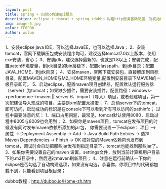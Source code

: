 ```yaml
---
layout: post
title: spring + dubbo构建api服务
description: eclipse + tomcat + spring +dubbo 构建http服务基础配置，对初始化环境做简单的记录……
img: image-5.jpg
color: FF6F00
author: wuluo
---
```


1、安装eclipse java IDE，可以选择JavaEE，也可以选择Java；
2、安装tomcat，官网下载解压包或安装程序均可，建议选择tomcat7.0以上版本，使用exe安装，省心；
3、安装jdk，建议选择最新的，也就是1.8以上；安装完成，配置patch环境变量，到jdk目录的bin层级下，配置classpath，到jdk目录；配置JAVA_HOME，到jdk目录；
4、安装maven，官网下载安装包，直接解压到目标目录，配置MAVEN_HOME与M2_HOME环境变量,配置到安装目录下MAVEN的一级目录即可。
5、启动eclipse，配置maven项目创建器，配置默认运行服务器（server）为tomcat；如果缺少插件，需要安装插件。配置路径：windows->perfomence->maven || server
6、import（导入）项目，或者创建项目，第一次配建议导入现成的项目，主要是xml配置太操蛋；
7、启动server下的tomcat，即可访问，启动成功的标识是在console下可以看到所有可以访问的pathinfo；
过程中需要注意的坑：
1、端口占用问题，最常见，tomcat默认使用8080，启动过程中8005与8009也会用到；
2、如果你是maven项目，tomcat在发布项目的时候没有同时发布maven依赖所添加的jar包，
你需要设置一下eclipse：
项目 —> 属性 -> Deployment Assembly -> Add -> Java Build Path Entries -> 选择Maven Dependencies -> Finish -> OK
把对应的Maven依赖包也发布到tomcat，调试时会自动把那些jar发布到指定目录下，tomcat也能找到那些jar了。
3、如果你需要设置自己的maven 设置，settings文件，放到当前计算机用户目录下的.m2目录中，然后通过maven刷新项目；
4、注意在运行前确认一下你的eclipse是否勾选了自动构建选项，如果没有勾选，恭喜你，你项目中的代码都加载不到，只能看到项目根目录；

dubbo教程：http://dubbo.io/Home-zh.htm





